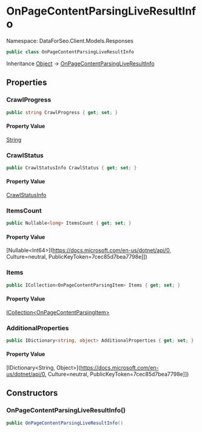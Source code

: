 # OnPageContentParsingLiveResultInfo

Namespace: DataForSeo.Client.Models.Responses

```csharp
public class OnPageContentParsingLiveResultInfo
```

Inheritance [Object](https://docs.microsoft.com/en-us/dotnet/api/Object) → [OnPageContentParsingLiveResultInfo](./OnPageContentParsingLiveResultInfo.md)

## Properties

### **CrawlProgress**

```csharp
public string CrawlProgress { get; set; }
```

#### Property Value

[String](https://docs.microsoft.com/en-us/dotnet/api/String)<br>

### **CrawlStatus**

```csharp
public CrawlStatusInfo CrawlStatus { get; set; }
```

#### Property Value

[CrawlStatusInfo](./CrawlStatusInfo.md)<br>

### **ItemsCount**

```csharp
public Nullable<long> ItemsCount { get; set; }
```

#### Property Value

[Nullable&lt;Int64&gt;](https://docs.microsoft.com/en-us/dotnet/api/0, Culture=neutral, PublicKeyToken=7cec85d7bea7798e]])<br>

### **Items**

```csharp
public ICollection<OnPageContentParsingItem> Items { get; set; }
```

#### Property Value

[ICollection&lt;OnPageContentParsingItem&gt;](./OnPageContentParsingItem.md)<br>

### **AdditionalProperties**

```csharp
public IDictionary<string, object> AdditionalProperties { get; set; }
```

#### Property Value

[IDictionary&lt;String, Object&gt;](https://docs.microsoft.com/en-us/dotnet/api/0, Culture=neutral, PublicKeyToken=7cec85d7bea7798e]])<br>

## Constructors

### **OnPageContentParsingLiveResultInfo()**

```csharp
public OnPageContentParsingLiveResultInfo()
```
